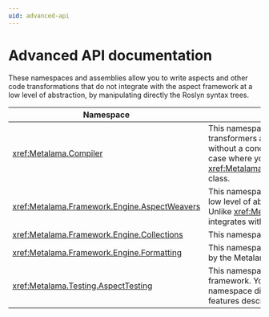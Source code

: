 ```yaml
---
uid: advanced-api
---
```


# Advanced API documentation

These namespaces and assemblies allow you to write aspects and other code transformations that do not integrate with the aspect framework at a low level of abstraction, by manipulating directly the Roslyn syntax trees.


| Namespace                             | Description                                                                                                                |
|---------------------------------------|----------------------------------------------------------------------------------------------------------------------------|
| <xref:Metalama.Compiler>              | This namespace allows you to write source transformers at the lowest level of abstraction, without a concept of aspect. There is no use case where you should use this API, except the <xref:Metalama.Compiler.MetalamaPlugInAttribute> class.                                                                     |
| <xref:Metalama.Framework.Engine.AspectWeavers>        | This namespace allows you to write aspects at a low level of abstraction with the Roslyn APIs. Unlike <xref:Metalama.Compiler>, this namespace integrates with the | <xref:Metalama.Framework.Engine.CodeModel> | This namespace maps the high-level code model to the Roslyn API. |
| <xref:Metalama.Framework.Engine.Collections>     | This namespace exposes collection interfaces. |
| <xref:Metalama.Framework.Engine.Formatting>  | This namespace exposes the annotations used by the Metalama formatting feature. |
| <xref:Metalama.Testing.AspectTesting>  | This namespace exposes the Metalama test framework. You should normally not use this namespace directly, but use the high-level features described in <xref:aspect-testing>. |


